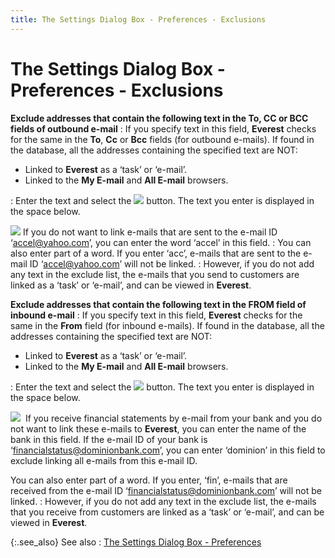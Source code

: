```yaml
---
title: The Settings Dialog Box - Preferences - Exclusions
---
```


# The Settings Dialog Box - Preferences - Exclusions


**Exclude addresses that contain the following  text in the To, CC or BCC  fields of outbound e-mail**
: If you specify text in this field, **Everest**  checks for the same in the **To**,  **Cc** or **Bcc**  fields (for outbound e-mails).  If found in the database, all the addresses containing the specified text  are NOT:

- Linked to **Everest** as a ‘task’ or ‘e-mail’.
- Linked to the  **My E-mail**  and **All E-mail**  browsers.

: Enter the text and select the ![]({{site.mb_baseurl}}/img/mailbridge_include_email_addresses_button.gif) button.  The text you enter is displayed in the space below.


![]({{site.mb_baseurl}}/img/example.gif) If  you do not want to link e-mails  that are sent to the e-mail  ID ‘accel@yahoo.com’,  you can enter the word ‘accel’  in this field.
: You can also enter part of a word. If you enter  ‘acc’, e-mails  that are sent to the e-mail  ID ‘accel@yahoo.com’  will not be linked.
: However, if you do not add any text in the exclude  list, the e-mails  that you send to customers are linked as a ‘task’ or ‘e-mail’,  and can be viewed in **Everest**.


**Exclude addresses that contain the following  text in the FROM field of inbound e-mail**
: If you specify text in this field, **Everest**  checks for the same in the **From** field  (for inbound e-mails).  If found in the database, all the addresses containing the specified text  are NOT:

- Linked to **Everest** as a ‘task’ or ‘e-mail’.
- Linked to the  **My E-mail**  and **All E-mail**  browsers.

: Enter the text and select the ![]({{site.mb_baseurl}}/img/mailbridge_include_email_addresses_button.gif) button.  The text you enter is displayed in the space below.


![]({{site.mb_baseurl}}/img/example.gif)  If  you receive financial statements by e-mail  from your bank and you do not want to link these e-mails  to **Everest**, you can enter the  name of the bank in this field. If the e-mail  ID of your bank is ‘financialstatus@dominionbank.com’,  you can enter ‘dominion’ in this field to exclude linking all e-mails  from this e-mail  ID.


You can also enter part of a word. If you  enter, ‘fin’, e-mails  that are received from the e-mail  ID ‘financialstatus@dominionbank.com’  will not be linked.
: However, if you do not add any text in the exclude  list, the e-mails  that you receive from customers are linked as a ‘task’ or ‘e-mail’,  and can be viewed in **Everest**.


{:.see_also}
See also
: [The  Settings Dialog Box - Preferences]({{site.mb_baseurl}}/setting-up-everest-mailbridge/the-settings-dialog-box/the_settings_dialog_box_preferences_mailbridge.html)
